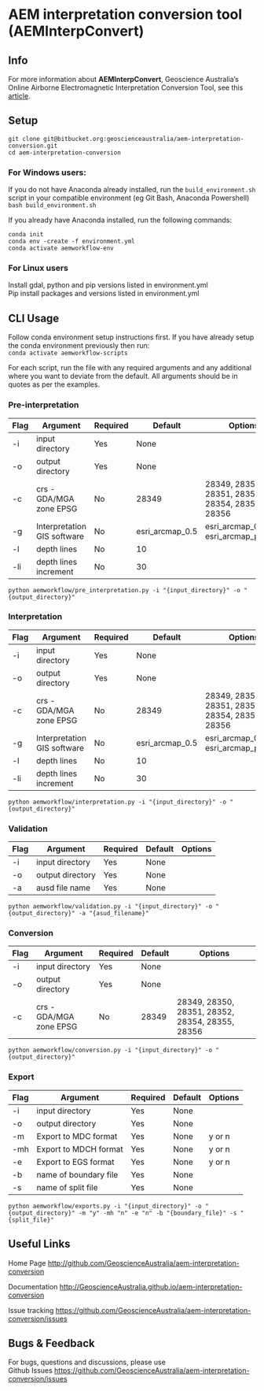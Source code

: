 # AEM interpretation conversion tool (AEMInterpConvert)


Info
------------
For more information about **AEMInterpConvert**, Geoscience Australia’s Online Airborne Electromagnetic Interpretation Conversion Tool, see this [article](https://ecat.ga.gov.au/geonetwork/srv/eng/catalog.search#/metadata/150529).


Setup
------------
```
git clone git@bitbucket.org:geoscienceaustralia/aem-interpretation-conversion.git
cd aem-interpretation-conversion
```
### For Windows users:  
If you do not have Anaconda already installed, run the `build_environment.sh` script in your compatible environment (eg Git Bash, Anaconda Powershell)  
`bash build_environment.sh`  

If you already have Anaconda installed, run the following commands:  
```
conda init
conda env -create -f environment.yml
conda activate aemworkflow-env
```


### For Linux users  
Install gdal, python and pip versions listed in environment.yml  
Pip install packages and versions listed in environment.yml

CLI Usage
------------
Follow conda environment setup instructions first. If you have already setup the conda environment previously then run:  
`conda activate aemworkflow-scripts`  

For each script, run the file with any required arguments and any additional where you want to deviate from the default. All arguments should be in quotes as per the examples.  

### Pre-interpretation
 
| Flag        | Argument        | Required     | Default   |Options   |
| ------------|-----------------| ------------ |-----------|----------|
| -i          | input directory | Yes          |None       |          |
| -o          | output directory| Yes          |None       |          |
| -c          | crs - GDA/MGA zone EPSG| No    |28349      |28349, 28350, 28351, 28352, 28354, 28355, 28356|
| -g          | Interpretation GIS software| No|esri_arcmap_0.5|esri_arcmap_0.5 or esri_arcmap_pro_0.5|
| -l          | depth lines     | No           |10         |          |
| -li         | depth lines increment| No      |30         |          |

`python aemworkflow/pre_interpretation.py -i "{input_directory}" -o "{output_directory}"`

### Interpretation
| Flag        | Argument        | Required     | Default   |Options   |
| ------------|-----------------| ------------ |-----------|----------|
| -i          | input directory | Yes          |None       |          |
| -o          | output directory| Yes          |None       |          |
| -c          | crs - GDA/MGA zone EPSG| No    |28349      |28349, 28350, 28351, 28352, 28354, 28355, 28356|
| -g          | Interpretation GIS software| No|esri_arcmap_0.5|esri_arcmap_0.5 or esri_arcmap_pro_0.5|
| -l          | depth lines     | No           |10         |          |
| -li         | depth lines increment| No      |30         |          |

`python aemworkflow/interpretation.py -i "{input_directory}" -o "{output_directory}"`

### Validation
| Flag        | Argument        | Required     | Default   |Options   |
| ------------|-----------------| ------------ |-----------|----------|
| -i          | input directory | Yes          |None       |          |
| -o          | output directory| Yes          |None       |          |
| -a          | ausd file name  | Yes          |None       |          |

`python aemworkflow/validation.py -i "{input_directory}" -o "{output_directory}" -a "{asud_filename}"`

### Conversion
| Flag        | Argument        | Required     | Default   |Options   |
| ------------|-----------------| ------------ |-----------|----------|
| -i          | input directory | Yes          |None       |          |
| -o          | output directory| Yes          |None       |          |
| -c          | crs - GDA/MGA zone EPSG| No    |28349      |28349, 28350, 28351, 28352, 28354, 28355, 28356|

`python aemworkflow/conversion.py -i "{input_directory}" -o "{output_directory}"`  

### Export
| Flag        | Argument        | Required     | Default   |Options   |
| ------------|-----------------| ------------ |-----------|----------|
| -i          | input directory | Yes          |None       |          |
| -o          | output directory| Yes          |None       |          |
| -m          | Export to MDC format| Yes      |None       |y or n    |
| -mh         | Export to MDCH format| Yes     |None       |y or n    |
| -e          | Export to EGS format| Yes      |None       |y or n    |
| -b          | name of boundary file| Yes     |None       |          |
| -s          | name of split file   | Yes     |None       |          |

`python aemworkflow/exports.py -i "{input_directory}" -o "{output_directory}" -m "y" -mh "n" -e "n" -b "{boundary_file}" -s "{split_file}"`

Useful Links
------------

Home Page
    http://github.com/GeoscienceAustralia/aem-interpretation-conversion

Documentation
    http://GeoscienceAustralia.github.io/aem-interpretation-conversion

Issue tracking
    https://github.com/GeoscienceAustralia/aem-interpretation-conversion/issues


Bugs & Feedback
---------------

For bugs, questions and discussions, please use  
Github Issues <https://github.com/GeoscienceAustralia/aem-interpretation-conversion/issues>